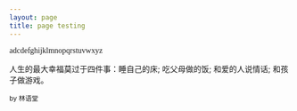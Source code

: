 ```yaml
---
layout: page
title: page testing
---
```



<!-- <img src="/assets/hxy.jpg" alt="bella-and-me" style="margin: 0"><br> -->

<p style="font-family: monaco1;">adcdefghijklmnopqrstuvwxyz </p>

<p>人生的最大幸福莫过于四件事：睡自己的床; 吃父母做的饭; 和爱的人说情话; 和孩子做游戏。
</p>
<small>by 林语堂 </small>



